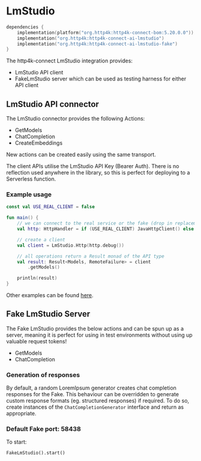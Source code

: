 # LmStudio

```kotlin
dependencies {
    implementation(platform("org.http4k:http4k-connect-bom:5.20.0.0"))
    implementation("org.http4k:http4k-connect-ai-lmstudio")
    implementation("org.http4k:http4k-connect-ai-lmstudio-fake")
}
```

The http4k-connect LmStudio integration provides:

- LmStudio API client
- FakeLmStudio server which can be used as testing harness for either API client

## LmStudio API connector

The LmStudio connector provides the following Actions:

* GetModels
* ChatCompletion
* CreateEmbeddings

New actions can be created easily using the same transport.

The client APIs utilise the LmStudio API Key (Bearer Auth). There is no reflection used anywhere in the library, so
this is perfect for deploying to a Serverless function.

### Example usage

```kotlin
const val USE_REAL_CLIENT = false

fun main() {
    // we can connect to the real service or the fake (drop in replacement)
    val http: HttpHandler = if (USE_REAL_CLIENT) JavaHttpClient() else FakeLmStudio()

    // create a client
    val client = LmStudio.Http(http.debug())

    // all operations return a Result monad of the API type
    val result: Result<Models, RemoteFailure> = client
        .getModels()

    println(result)
}
```

Other examples can be
found [here](https://github.com/http4k/http4k-connect/tree/master/lmstudio/fake/src/examples/kotlin).

## Fake LmStudio Server

The Fake LmStudio provides the below actions and can be spun up as a server, meaning it is perfect for using in test
environments without using up valuable request tokens!

* GetModels
* ChatCompletion

### Generation of responses

By default, a random LoremIpsum generator creates chat completion responses for the Fake. This behaviour can be
overridden to generate custom response formats (eg. structured responses) if required. To do so, create instances of
the `ChatCompletionGenerator` interface and return as appropriate.

### Default Fake port: 58438

To start:

```
FakeLmStudio().start()
```
